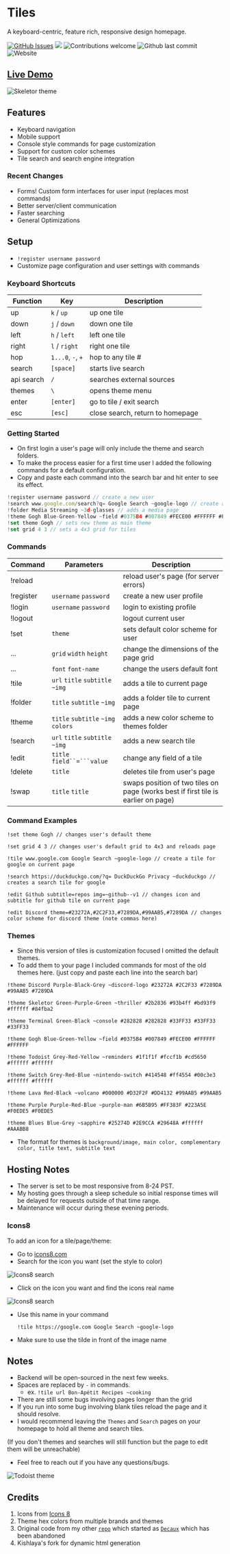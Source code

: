 # Tiles
A keyboard-centric, feature rich, responsive design homepage.

[![GitHub Issues](https://img.shields.io/github/issues/boettner-eric/tiles.svg?style=flat-square)](https://github.com/boettner-eric/homepage/issues)
![](https://img.shields.io/github/license/boettner-eric/tiles?style=flat-square)
![Contributions welcome](https://img.shields.io/badge/contributions-welcome-orange.svg?style=flat-square)
![Github last commit](https://img.shields.io/github/last-commit/boettner-eric/tiles.svg?style=flat-square)
![Website](https://img.shields.io/website/https/boettner-eric.github.io/Tiles/index.html.svg?style=flat-square&down_color=red&down_message=offline&up_color=light%20green&up_message=online)

## [**Live Demo**](https://boettner-eric.github.io/Tiles/index.html)

![Skeletor theme](Screenshots/skeletor.png)

## Features
* Keyboard navigation
* Mobile support
* Console style commands for page customization
* Support for custom color schemes
* Tile search and search engine integration

### Recent Changes
* Forms! Custom form interfaces for user input (replaces most commands)
* Better server/client communication
* Faster searching
* General Optimizations

## Setup
* `!register username password`
* Customize page configuration and user settings with commands

### Keyboard Shortcuts

Function | Key | Description
--- | --- | ---
up | `k` / `up` | up one tile
down | `j` / `down` | down one tile
left | `h` / `left` | left one tile
right | `l` / `right` | right one tile
hop | `1...0`, `-`, `+` | hop to any tile #
search | `[space]` | starts live search
api search | `/` | searches external sources
themes | `\` | opens theme menu
enter | `[enter]` | go to tile / exit search
esc | `[esc]` | close search, return to homepage

### Getting Started
- On first login a user's page will only include the theme and search folders.
- To make the process easier for a first time user I added the following commands for a default configuration.
- Copy and paste each command into the search bar and hit enter to see its effect.

```javascript
!register username password // create a new user
!search www.google.com/search?q= Google Search ~google-logo // create a tile for google on current page
!folder Media Streaming ~3d-glasses // adds a media page
!theme Gogh Blue-Green-Yellow ~field #0375B4 #007849 #FECE00 #FFFFFF #FFFFFF // adds a new theme
!set theme Gogh // sets new theme as main theme
!set grid 4 3 // sets a 4x3 grid for tiles
```
### Commands
Command | Parameters | Description
--- | --- | --- |
!reload | | reload user's page (for server errors)
!register | `username` `password` | create a new user profile
!login | `username` `password` | login to existing profile
!logout | | logout current user
!set | `theme` | sets default color scheme for user
... | `grid` `width` `height` | change the dimensions of the page grid
... | `font` `font-name` | change the users default font
!tile | `url` `title` `subtitle` `~img` | adds a tile to current page
!folder | `title` `subtitle` `~img` | adds a folder tile to current page
!theme | `title` `subtitle` `~img` `colors` | adds a new color scheme to themes folder
!search | `url` `title` `subtitle` `~img` | adds a new search tile
!edit | `title` `field``=```value` | change any field of a tile
!delete | `title` | deletes tile from user's page
!swap | `title` `title` | swaps position of two tiles on page (works best if first tile is earlier on page)

### Command Examples
```
!set theme Gogh // changes user's default theme

!set grid 4 3 // changes user's default grid to 4x3 and reloads page

!tile www.google.com Google Search ~google-logo // create a tile for google on current page

!search https://duckduckgo.com/?q= DuckDuckGo Privacy ~duckduckgo // creates a search tile for google

!edit Github subtitle=repos img=~github--v1 // changes icon and subtitle for github tile on current page

!edit Discord theme=#23272A,#2C2F33,#7289DA,#99AAB5,#7289DA // changes color scheme for discord theme (note commas here)
```

### Themes
* Since this version of tiles is customization focused I omitted the default themes.
* To add them to your page I included commands for most of the old themes here. (just copy and paste each line into the search bar)

```
!theme Discord Purple-Black-Grey ~discord-logo #23272A #2C2F33 #7289DA #99AAB5 #7289DA

!theme Skeletor Green-Purple-Green ~thriller #2b2836 #93b4ff #bd93f9 #ffffff #84fba2

!theme Terminal Green-Black ~console #282828 #282828 #33FF33 #33FF33 #33FF33

!theme Gogh Blue-Green-Yellow ~field #0375B4 #007849 #FECE00 #FFFFFF #FFFFFF

!theme Todoist Grey-Red-Yellow ~reminders #1f1f1f #fccf1b #cd5650 #ffffff #ffffff

!theme Switch Grey-Red-Blue ~nintendo-switch #414548 #ff4554 #00c3e3 #ffffff #ffffff

!theme Lava Red-Black ~volcano #000000 #D32F2F #DD4132 #99AAB5 #99AAB5

!theme Purple Purple-Red-Blue ~purple-man #6B5B95 #FF383F #223A5E #F0EDE5 #F0EDE5

!theme Blues Blue-Grey ~sapphire #25274D #2E9CCA #29648A #ffffff #AAABB8
```
* The format for themes is `background/image, main color, complementary color, title text, subtitle text`


## Hosting Notes
- The server is set to be most responsive from 8-24 PST.
- My hosting goes through a sleep schedule so initial response times will be delayed for requests outside of that time range.
- Maintenance will occur during these evening periods.

### Icons8
To add an icon for a tile/page/theme:
- Go to [icons8.com](icons8.com)
- Search for the icon you want (set the style to color)

![Icons8 search](Screenshots/search.png)
- Click on the icon you want and find the icons real name

![Icons8 search](Screenshots/icon.png)

- Use this name in your command

    `!tile https://google.com Google Search ~google-logo`
- Make sure to use the tilde in front of the image name

## Notes
* Backend will be open-sourced in the next few weeks.
* Spaces are replaced by `-` in commands.
    * ex. `!tile url Bon-Apétit Recipes ~cooking`
* There are still some bugs involving pages longer than the grid
* If you run into some bug involving blank tiles reload the page and it should resolve.
* I would recommend leaving the `Themes` and `Search` pages on your homepage to hold all theme and search tiles.

 (If you don't themes and searches will still function but the page to edit them will be unreachable)
* Feel free to reach out if you have any questions/bugs.

![Todoist theme](Screenshots/todoist.png)

## Credits
1. Icons from [Icons 8](https://icons8.com)
2. Theme hex colors from multiple brands and themes
3. Original code from my other [`repo`](https://github.com/Boettner-eric/Homepage) which started as [`Decaux`](https://github.com/Boettner-eric/Decaux) which has been abandoned
5. Kishlaya's fork for dynamic html generation
